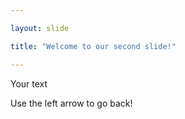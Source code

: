 ```yaml
---

layout: slide

title: "Welcome to our second slide!"

---
```

	
Your text

Use the left arrow to go back!
